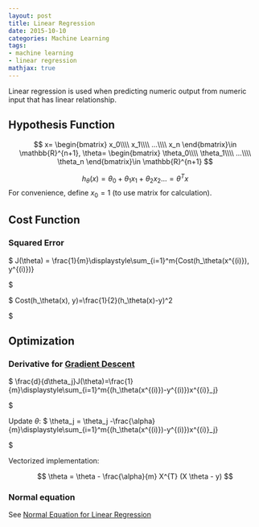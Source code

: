 ```yaml
---
layout: post
title: Linear Regression
date: 2015-10-10
categories: Machine Learning
tags: 
- machine learning
- linear regression
mathjax: true
---
```


Linear regression is used when predicting numeric output from numeric input that has linear relationship.

## Hypothesis Function

$$
x=
\begin{bmatrix}
x_0\\\\
x_1\\\\
...\\\\
x_n
\end{bmatrix}\in
\mathbb{R}^{n+1}, 
\theta=
\begin{bmatrix}
\theta_0\\\\
\theta_1\\\\
...\\\\
\theta_n
\end{bmatrix}\in
\mathbb{R}^{n+1}
$$

$$
h_\theta(x) = \theta_0 + \theta_1 x_1 + \theta_2 x_2 ...
= \theta^Tx
$$
For convenience, define $x_0=1$ (to use matrix for calculation).

## Cost Function

### Squared Error
$
J(\theta) = \frac{1}{m}\displaystyle\sum_{i=1}^m{Cost(h_\theta(x^{(i)}), y^{(i)})}

$

$
Cost(h_\theta(x), y)=\frac{1}{2}(h_\theta(x)-y)^2

$

## Optimization
### Derivative for [Gradient Descent](/2016/10/21/machine-learning/gradient-descent)

$
\frac{d}{d\theta_j}J(\theta)=\frac{1}{m}\displaystyle\sum_{i=1}^m{(h_\theta(x^{(i)})-y^{(i)})x^{(i)}_j}

$

Update $\theta$:
$
\theta_j = \theta_j -\frac{\alpha}{m}\displaystyle\sum_{i=1}^m{(h_\theta(x^{(i)})-y^{(i)})x^{(i)}_j}

$

Vectorized implementation:

$$
\theta = \theta - \frac{\alpha}{m} X^{T} (X \theta - y)
$$

### Normal equation
See [Normal Equation for Linear Regression](/2016/10/21/machine-learning/normal-equation-for-linear-regression)